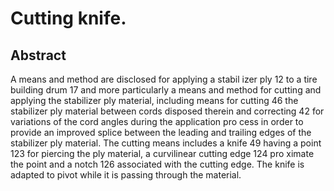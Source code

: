 # Cutting knife.

## Abstract
A means and method are disclosed for applying a stabil izer ply 12 to a tire building drum 17 and more particularly a means and method for cutting and applying the stabilizer ply material, including means for cutting 46 the stabilizer ply material between cords disposed therein and correcting 42 for variations of the cord angles during the application pro cess in order to provide an improved splice between the leading and trailing edges of the stabilizer ply material. The cutting means includes a knife 49 having a point 123 for piercing the ply material, a curvilinear cutting edge 124 pro ximate the point and a notch 126 associated with the cutting edge. The knife is adapted to pivot while it is passing through the material.